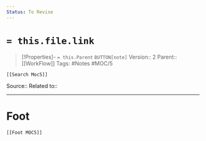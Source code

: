 ```yaml
---
Status: To Revise
---
```

# `= this.file.link`
>[!Properties]- `= this.Parent` `BUTTON[note]`
>Version:: 2
>Parent:: [[WorkFlow]]
>Tags: #Notes #MOC/5
```meta-bind-embed
[[Search Moc5]]
```
Source::
Related to:: 
***






# Foot
```meta-bind-embed
[[Foot MOC5]]
```